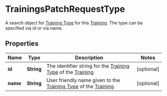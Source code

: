 

# TrainingsPatchRequestType

A search object for [Training Type](https://developers.intellihr.io/docs/v1/) for this [Training](https://developers.intellihr.io/docs/v1/). The type can be specified via id or via name.

## Properties

| Name | Type | Description | Notes |
|------------ | ------------- | ------------- | -------------|
|**id** | **String** | The identifier string for the [Training Type](https://developers.intellihr.io/docs/v1/) of the [Training](https://developers.intellihr.io/docs/v1/). |  [optional] |
|**name** | **String** | User friendly name given to the [Training Type](https://developers.intellihr.io/docs/v1/) of the [Training](https://developers.intellihr.io/docs/v1/). |  [optional] |



